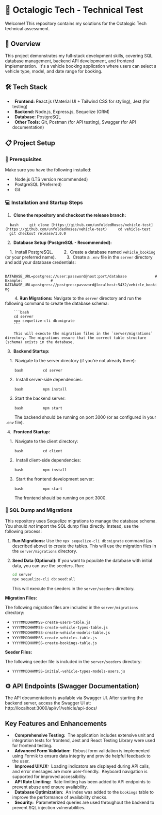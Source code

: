 # 🚀 Octalogic Tech - Technical Test

Welcome! This repository contains my solutions for the Octalogic Tech technical assessment.

## 📌 Overview

This project demonstrates my full-stack development skills, covering SQL database management, backend API development, and frontend implementation.  It's a vehicle booking application where users can select a vehicle type, model, and date range for booking.

## 🛠 Tech Stack

*   **Frontend:** React.js (Material UI + Tailwind CSS for styling), Jest (for testing)
*   **Backend:** Node.js, Express.js, Sequelize (ORM)
*   **Database:** PostgreSQL
*   **Other Tools:** Git, Postman (for API testing), Swagger (for API documentation)

## 📋 Project Setup

### 🔧 Prerequisites

Make sure you have the following installed:

*   Node.js (LTS version recommended)
*   PostgreSQL (Preferred)
*   Git

### 💻 Installation and Startup Steps

1.  **Clone the repository and checkout the release branch:**

    ```bash
    git clone [https://github.com/unfoldedRoses/vehicle-test](https://github.com/unfoldedRoses/vehicle-test)
    cd vehicle-test
    git checkout release/1.0.0 
    ```

2.  **Database Setup (PostgreSQL - Recommended):**

    1.  Install PostgreSQL.
        2.  Create a database named `vehicle_booking` (or your preferred name).
        3.  Create a `.env` file in the `server` directory and add your database credentials:

            ```
            DATABASE_URL=postgres://user:password@host:port/database
            # Example:
            # DATABASE_URL=postgres://postgres:password@localhost:5432/vehicle_booking
            ```

        4.  **Run Migrations:**  Navigate to the `server` directory and run the following command to create the database schema:

        ```bash
        cd server
        npx sequelize-cli db:migrate
        ```

        This will execute the migration files in the `server/migrations` directory. The migrations ensure that the correct table structure (schema) exists in the database.

3.  **Backend Startup:**

    1.  Navigate to the server directory (if you're not already there):

        ```bash
        cd server
        ```

    2.  Install server-side dependencies:

        ```bash
        npm install
        ```

    3.  Start the backend server:

        ```bash
        npm start
        ```

        The backend should be running on port 3000 (or as configured in your `.env` file).

4.  **Frontend Startup:**

    1.  Navigate to the client directory:

        ```bash
        cd client
        ```

    2.  Install client-side dependencies:

        ```bash
        npm install
        ```

    3.  Start the frontend development server:

        ```bash
        npm start
        ```

        The frontend should be running on port 3000.

### 💾 SQL Dump and Migrations

This repository uses Sequelize migrations to manage the database schema.  You should *not* import the SQL dump files directly.  Instead, use the following process:

1.  **Run Migrations:** Use the `npx sequelize-cli db:migrate` command (as described above) to create the tables.  This will use the migration files in the `server/migrations` directory.

2.  **Seed Data (Optional):** If you want to populate the database with initial data, you can use the seeders.  Run:

    ```bash
    cd server
    npx sequelize-cli db:seed:all
    ```

    This will execute the seeders in the `server/seeders` directory.

**Migration Files:**

The following migration files are included in the `server/migrations` directory:

*   `YYYYMMDDHHMMSS-create-users-table.js`
*   `YYYYMMDDHHMMSS-create-vehicle-types-table.js`
*   `YYYYMMDDHHMMSS-create-vehicle-models-table.js`
*   `YYYYMMDDHHMMSS-create-vehicles-table.js`
*   `YYYYMMDDHHMMSS-create-bookings-table.js`

**Seeder Files:**

The following seeder file is included in the `server/seeders` directory:

*   `YYYYMMDDHHMMSS-initial-vehicle-types-models-users.js`

## ⚙️ API Endpoints (Swagger Documentation)

The API documentation is available via Swagger UI. After starting the backend server, access the Swagger UI at:
http://localhost:3000/api/v1/vehicle/api-docs/

## Key Features and Enhancements

*   **Comprehensive Testing:**  The application includes extensive unit and integration tests for frontend, Jest and React Testing Library were used for frontend testing.
*   **Advanced Form Validation:**  Robust form validation is implemented using Formik to ensure data integrity and provide helpful feedback to the user.
*   **Improved UI/UX:**  Loading indicators are displayed during API calls, and error messages are more user-friendly.  Keyboard navigation is supported for improved accessibility.
*   **API Rate Limiting:**  Rate limiting has been added to API endpoints to prevent abuse and ensure availability.
*   **Database Optimization:**  An index was added to the `bookings` table to improve the performance of availability checks.
*   **Security:**  Parameterized queries are used throughout the backend to prevent SQL injection vulnerabilities.